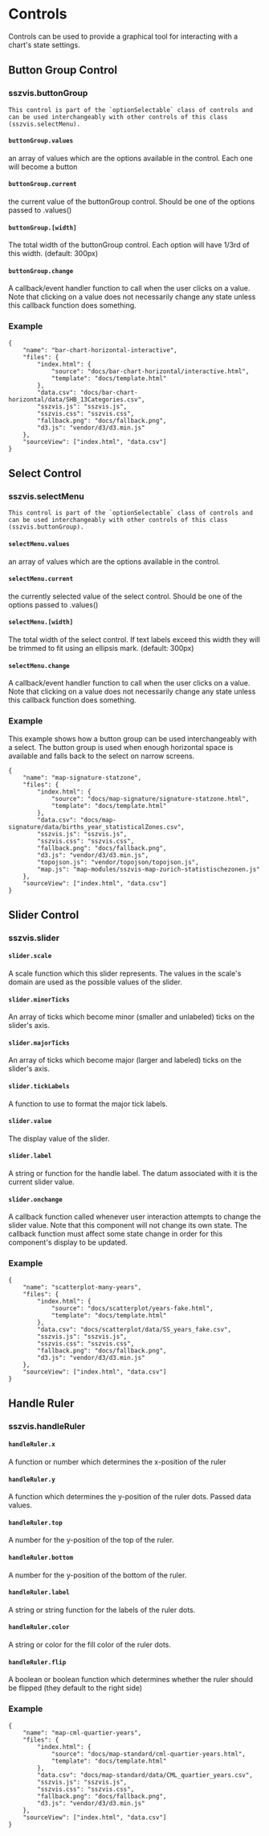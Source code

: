 # Controls

Controls can be used to provide a graphical tool for interacting with a chart's state settings.

## Button Group Control

### sszvis.buttonGroup

```hint|directive
This control is part of the `optionSelectable` class of controls and can be used interchangeably with other controls of this class (sszvis.selectMenu).
```

#### `buttonGroup.values`

an array of values which are the options available in the control. Each one will become a button

#### `buttonGroup.current`

the current value of the buttonGroup control. Should be one of the options passed to .values()

#### `buttonGroup.[width]`

The total width of the buttonGroup control. Each option will have 1/3rd of this width. (default: 300px)

#### `buttonGroup.change`

A callback/event handler function to call when the user clicks on a value. Note that clicking on a value does not necessarily change any state unless this callback function does something.

### Example

```project
{
    "name": "bar-chart-horizontal-interactive",
    "files": {
        "index.html": {
            "source": "docs/bar-chart-horizontal/interactive.html",
            "template": "docs/template.html"
        },
        "data.csv": "docs/bar-chart-horizontal/data/SHB_13Categories.csv",
        "sszvis.js": "sszvis.js",
        "sszvis.css": "sszvis.css",
        "fallback.png": "docs/fallback.png",
        "d3.js": "vendor/d3/d3.min.js"
    },
    "sourceView": ["index.html", "data.csv"]
}
```

## Select Control

### sszvis.selectMenu

```hint|directive
This control is part of the `optionSelectable` class of controls and can be used interchangeably with other controls of this class (sszvis.buttonGroup).
```

#### `selectMenu.values`

an array of values which are the options available in the control.

#### `selectMenu.current`

the currently selected value of the select control. Should be one of the options passed to .values()

#### `selectMenu.[width]`

The total width of the select control. If text labels exceed this width they will be trimmed to fit using an ellipsis mark. (default: 300px)

#### `selectMenu.change`

A callback/event handler function to call when the user clicks on a value. Note that clicking on a value does not necessarily change any state unless this callback function does something.

### Example

This example shows how a button group can be used interchangeably with a select. The button group is used when enough horizontal space is available and falls back to the select on narrow screens.

```project
{
    "name": "map-signature-statzone",
    "files": {
        "index.html": {
            "source": "docs/map-signature/signature-statzone.html",
            "template": "docs/template.html"
        },
        "data.csv": "docs/map-signature/data/births_year_statisticalZones.csv",
        "sszvis.js": "sszvis.js",
        "sszvis.css": "sszvis.css",
        "fallback.png": "docs/fallback.png",
        "d3.js": "vendor/d3/d3.min.js",
        "topojson.js": "vendor/topojson/topojson.js",
        "map.js": "map-modules/sszvis-map-zurich-statistischezonen.js"
    },
    "sourceView": ["index.html", "data.csv"]
}
```

## Slider Control

### sszvis.slider

#### `slider.scale`

A scale function which this slider represents. The values in the scale's domain are used as the possible values of the slider.

#### `slider.minorTicks`

An array of ticks which become minor (smaller and unlabeled) ticks on the slider's axis.

#### `slider.majorTicks`

An array of ticks which become major (larger and labeled) ticks on the slider's axis.

#### `slider.tickLabels`

A function to use to format the major tick labels.

#### `slider.value`

The display value of the slider.

#### `slider.label`

A string or function for the handle label. The datum associated with it is the current slider value.

#### `slider.onchange`

A callback function called whenever user interaction attempts to change the slider value. Note that this component will not change its own state. The callback function must affect some state change in order for this component's display to be updated.

### Example

```project
{
    "name": "scatterplot-many-years",
    "files": {
        "index.html": {
            "source": "docs/scatterplot/years-fake.html",
            "template": "docs/template.html"
        },
        "data.csv": "docs/scatterplot/data/SS_years_fake.csv",
        "sszvis.js": "sszvis.js",
        "sszvis.css": "sszvis.css",
        "fallback.png": "docs/fallback.png",
        "d3.js": "vendor/d3/d3.min.js"
    },
    "sourceView": ["index.html", "data.csv"]
}
```

## Handle Ruler

### sszvis.handleRuler

#### `handleRuler.x`

A function or number which determines the x-position of the ruler

#### `handleRuler.y`

A function which determines the y-position of the ruler dots. Passed data values.

#### `handleRuler.top`

A number for the y-position of the top of the ruler.

#### `handleRuler.bottom`

A number for the y-position of the bottom of the ruler.

#### `handleRuler.label`

A string or string function for the labels of the ruler dots.

#### `handleRuler.color`

A string or color for the fill color of the ruler dots.

#### `handleRuler.flip`

A boolean or boolean function which determines whether the ruler should be flipped (they default to the right side)

### Example

```project
{
    "name": "map-cml-quartier-years",
    "files": {
        "index.html": {
            "source": "docs/map-standard/cml-quartier-years.html",
            "template": "docs/template.html"
        },
        "data.csv": "docs/map-standard/data/CML_quartier_years.csv",
        "sszvis.js": "sszvis.js",
        "sszvis.css": "sszvis.css",
        "fallback.png": "docs/fallback.png",
        "d3.js": "vendor/d3/d3.min.js"
    },
    "sourceView": ["index.html", "data.csv"]
}
```
